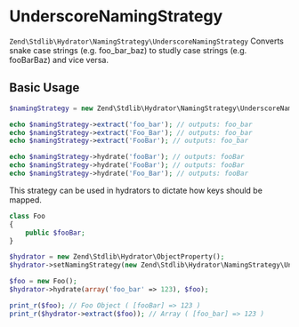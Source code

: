 # UnderscoreNamingStrategy

`Zend\Stdlib\Hydrator\NamingStrategy\UnderscoreNamingStrategy` Converts snake case strings (e.g.
foo\_bar\_baz) to studly case strings (e.g. fooBarBaz) and vice versa.

## Basic Usage

```php
$namingStrategy = new Zend\Stdlib\Hydrator\NamingStrategy\UnderscoreNamingStrategy();

echo $namingStrategy->extract('foo_bar'); // outputs: foo_bar
echo $namingStrategy->extract('Foo_Bar'); // outputs: foo_bar
echo $namingStrategy->extract('FooBar'); // outputs: foo_bar

echo $namingStrategy->hydrate('fooBar'); // outputs: fooBar
echo $namingStrategy->hydrate('FooBar'); // outputs: fooBar
echo $namingStrategy->hydrate('Foo_Bar'); // outputs: fooBar
```

This strategy can be used in hydrators to dictate how keys should be mapped.

```php
class Foo
{
    public $fooBar;
}

$hydrator = new Zend\Stdlib\Hydrator\ObjectProperty();
$hydrator->setNamingStrategy(new Zend\Stdlib\Hydrator\NamingStrategy\UnderscoreNamingStrategy());

$foo = new Foo();
$hydrator->hydrate(array('foo_bar' => 123), $foo);

print_r($foo); // Foo Object ( [fooBar] => 123 )
print_r($hydrator->extract($foo)); // Array ( [foo_bar] => 123 )
```
